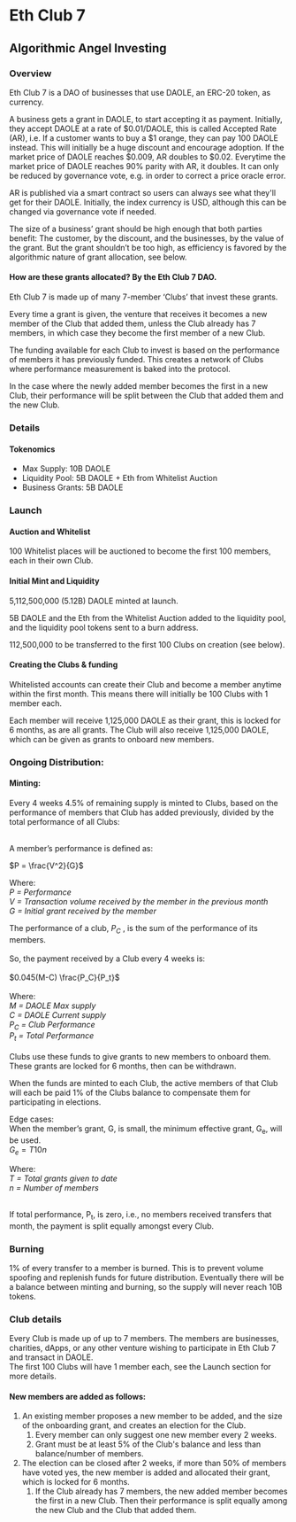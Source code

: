 <h1>Eth Club 7</h1>
<h2>Algorithmic Angel Investing</h2>
<h3>Overview</h3>

Eth Club 7 is a DAO of businesses that use DAOLE, an ERC-20 token, as currency.

A business gets a grant in DAOLE, to start accepting it as payment. Initially, they accept DAOLE at a rate of $0.01/DAOLE, this is called Accepted Rate (AR), i.e. If a customer wants to buy a $1 orange, they can pay 100 DAOLE instead. This will initially be a huge discount and encourage adoption. If the market price of DAOLE reaches $0.009, AR doubles to $0.02. Everytime the market price of DAOLE reaches 90% parity with AR, it doubles. It can only be reduced by governance vote, e.g. in order to correct a price oracle error.

AR is published via a smart contract so users can always see what they'll get for their DAOLE. Initially, the index currency is USD, although this can be changed via governance vote if needed.

The size of a business’ grant should be high enough that both parties benefit: The customer, by the discount, and the businesses, by the value of the grant. But the grant shouldn’t be too high, as efficiency is favored by the algorithmic nature of grant allocation, see below.

<h4>How are these grants allocated? By the Eth Club 7 DAO.</h4> 
Eth Club 7 is made up of many 7-member ‘Clubs’ that invest these grants.

Every time a grant is given, the venture that receives it becomes a new member of the Club that added them, unless the Club already has 7 members, in which case they become the first member of a new Club.

The funding available for each Club to invest is based on the performance of members it has previously funded. This creates a network of Clubs where performance measurement is baked into the protocol.

In the case where the newly added member becomes the first in a new Club, their performance will be split between the Club that added them and the new Club.

<h3>Details</h3>
<h4>Tokenomics</h4>

* Max Supply: 10B DAOLE
* Liquidity Pool: 5B DAOLE + Eth from Whitelist Auction
* Business Grants: 5B DAOLE

<h3>Launch</h3>
<h4>Auction and Whitelist</h4>
100 Whitelist places will be auctioned to become the first 100 members, each in their own Club.

<h4>Initial Mint and Liquidity</h4>
5,112,500,000 (5.12B) DAOLE minted at launch.

5B DAOLE and the Eth from the Whitelist Auction added to the liquidity pool, and the liquidity pool tokens sent to a burn address.

112,500,000 to be transferred to the first 100 Clubs on creation (see below).

<h4>Creating the Clubs & funding</h4>
Whitelisted accounts can create their Club and become a member anytime within the first month. This means there will initially be 100 Clubs with 1 member each.

Each member will receive 1,125,000 DAOLE as their grant, this is locked for 6 months, as are all grants. The Club will also receive 1,125,000 DAOLE, which can be given as grants to onboard new members.

<h3>Ongoing Distribution:</h3>
<h4>Minting:</h4>
Every 4 weeks 4.5% of remaining supply is minted to Clubs, based on the performance of members that Club has added previously, divided by the total performance of all Clubs:
</br></br>
<p>A member’s performance is defined as: 

$P = \frac{V^2}{G}$

Where:
</br>
<i>
P = Performance</br>
V = Transaction volume received by the member in the previous month</br>
G = Initial grant received by the member</br>
 </i>
</p>

The performance of a club, <i>P<sub>C</sub></i> , is the sum of the performance of its members.
</br></br>
So, the payment received by a Club every 4 weeks is:
</br></br>
$0.045(M-C) \frac{P_C}{P_t}$
</br></br>
Where:
</br>
<i>
M = DAOLE Max supply </br>
C = DAOLE Current supply </br>
P<sub>C</sub> = Club Performance</br>
P<sub>t</sub> = Total Performance</br>
</i>
</br>
Clubs use these funds to give grants to new members to onboard them. These grants are locked for 6 months, then can be withdrawn.

When the funds are minted to each Club, the active members of that Club will each be paid 1% of the Clubs balance to compensate them for participating in elections.
 
Edge cases:
</br>
When the member’s grant, G, is small, the minimum effective grant, G<sub>e</sub>, will be used.
</br>
$G_e = T10n$
</br>

Where:
</br>
<i>
T = Total grants given to date</br>
n = Number of members</br>
 </i></br>

If total performance, P<sub>t</sub>, is zero, i.e., no members received transfers that month, the payment is split equally amongst every Club.
 
<h3>Burning</h3>
1% of every transfer to a member is burned. This is to prevent volume spoofing and replenish funds for future distribution. Eventually there will be a balance between minting and burning, so the supply will never reach 10B tokens.
 
<h3>Club details</h3>
Every Club is made up of up to 7 members. The members are businesses, charities, dApps, or any other venture wishing to participate in Eth Club 7 and transact in DAOLE.
 </br>
The first 100 Clubs will have 1 member each, see the Launch section for more details.
 </br>
<h4>New members are added as follows:</h4>

1. An existing member proposes a new member to be added, and the size of the onboarding grant, and creates an election for the Club.
    1. Every member can only suggest one new member every 2 weeks.
    2. Grant must be at least 5% of the Club's balance and less than  balance/number of members.
2. 	The election can be closed after 2 weeks, if more than 50% of members have voted yes, the new member is added and allocated their grant, which is locked for 6 months.
    1. 	If the Club already has 7 members, the new added member becomes the first in a new Club. Then their performance is split equally among the new Club and the Club that added them.

